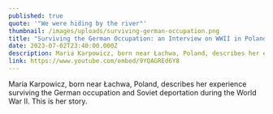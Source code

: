 ```yaml
---
published: true
quote: '"We were hiding by the river"'
thumbnail: /images/uploads/surviving-german-occupation.png
title: "Surviving the German Occupation: an Interview on WWII in Poland"
date: 2023-07-02T23:40:00.000Z
description: Maria Karpowicz, born near Łachwa, Poland, describes her experience surviving the German occupation and Soviet deportation during the World War II.
link: https://www.youtube.com/embed/9YQAGREd6Y8
---
```

Maria Karpowicz, born near Łachwa, Poland, describes her experience surviving the German occupation and Soviet deportation during the World War II. This is her story.

